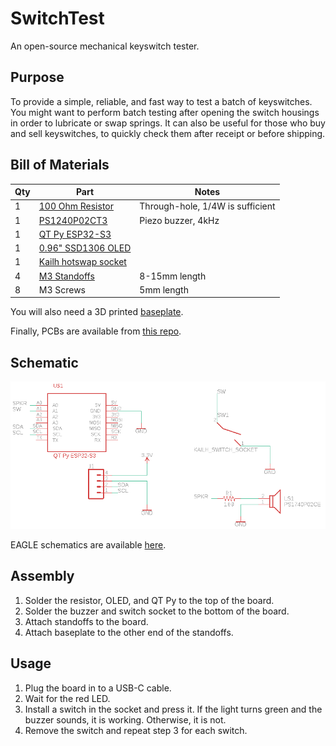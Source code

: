 # SwitchTest

An open-source mechanical keyswitch tester.

## Purpose

To provide a simple, reliable, and fast way to test a batch of keyswitches. You might want to perform batch testing after opening the switch housings in order to lubricate or swap springs. It can also be useful for those who buy and sell keyswitches, to quickly check them after receipt or before shipping.

## Bill of Materials

| Qty | Part                                                                          | Notes                            |
| --- | ----------------------------------------------------------------------------- | -------------------------------- |
| 1   | [100 Ohm Resistor](https://www.amazon.com/dp/B072BL2VX1)                      | Through-hole, 1/4W is sufficient |
| 1   | [PS1240P02CT3](https://www.mouser.com/ProductDetail/810-PS1240P02CT3)         | Piezo buzzer, 4kHz               |
| 1   | [QT Py ESP32-S3](https://www.adafruit.com/product/5426)                       |                                  |
| 1   | [0.96" SSD1306 OLED](https://www.amazon.com/gp/product/B0837DLWVH)            |                                  |
| 1   | [Kailh hotswap socket](https://divinikey.com/products/kailh-hot-swap-sockets) |                                  |
| 4   | [M3 Standoffs](https://www.amazon.com/dp/B098XS4C3D)                          | 8-15mm length                    |
| 8   | M3 Screws                                                                     | 5mm length                       |

You will also need a 3D printed [baseplate](./hardware/baseplate.stl).

Finally, PCBs are available from [this repo](./hardware/tester.brd).

## Schematic

![Schematic showing microcontroller, display, switch, and speaker wiring](./hardware/schematic.png)

EAGLE schematics are available [here](./hardware/tester.sch).

## Assembly

1. Solder the resistor, OLED, and QT Py to the top of the board.
2. Solder the buzzer and switch socket to the bottom of the board.
3. Attach standoffs to the board.
4. Attach baseplate to the other end of the standoffs.

## Usage

1. Plug the board in to a USB-C cable.
2. Wait for the red LED.
3. Install a switch in the socket and press it. If the light turns green and the buzzer sounds, it is working. Otherwise, it is not.
4. Remove the switch and repeat step 3 for each switch.
